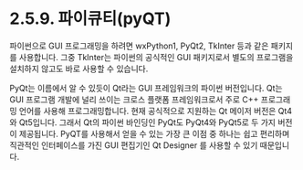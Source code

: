 # 2.5.9. 파이큐티(pyQT)

파이썬으로 GUI 프로그래밍을 하려면 wxPython1, PyQt2, TkInter 등과 같은 패키지를 사용합니다. 그중 TkInter는 파이썬의 공식적인 GUI 패키지로서 별도의 프로그램을 설치하지 않고도 바로 사용할 수 있습니다.

PyQt는 이름에서 알 수 있듯이 Qt라는 GUI 프레임워크의 파이썬 버전입니다. Qt는 GUI 프로그램 개발에 널리 쓰이는 크로스 플랫폼 프레임워크로서 주로 C++ 프로그래밍 언어를 사용해 프로그래밍합니다. 현재 공식적으로 지원하는 Qt 메이저 버전은 Qt4와 Qt5입니다. 그래서 Qt의 파이썬 바인딩인 PyQt도 PyQt4와 PyQt5로 두 가지 버전이 제공됩니다. PyQT를 사용해서 얻을 수 있는 가장 큰 이점 중 하나는 쉽고 편리하며 직관적인 인터페이스를 가진 GUI 편집기인 Qt Designer 를 사용할 수 있기 때문입니다.
